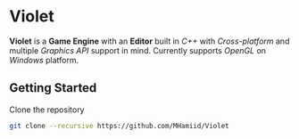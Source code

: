 # Violet

**Violet** is a **Game Engine** with an **Editor** built in _C++_ with _Cross-platform_ and multiple _Graphics API_ support in mind. Currently supports _OpenGL_ on _Windows_ platform.

## Getting Started

Clone the repository 

```bash
git clone --recursive https://github.com/MHamiid/Violet
```
